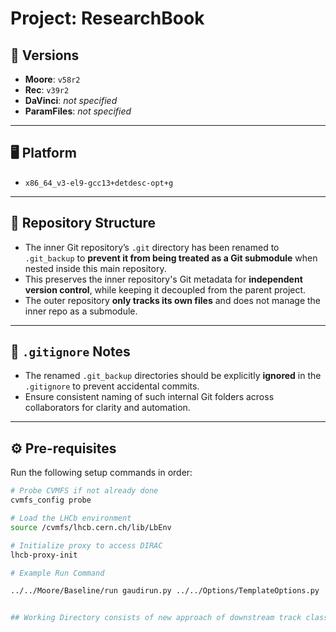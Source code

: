 # Project: **ResearchBook**

## 🔢 Versions

- **Moore**: `v58r2`
- **Rec**: `v39r2`
- **DaVinci**: _not specified_
- **ParamFiles**: _not specified_

---

## 🖥 Platform

- `x86_64_v3-el9-gcc13+detdesc-opt+g`

---

## 📁 Repository Structure

- The inner Git repository’s `.git` directory has been renamed to `.git_backup` to **prevent it from being treated as a Git submodule** when nested inside this main repository.
- This preserves the inner repository's Git metadata for **independent version control**, while keeping it decoupled from the parent project.
- The outer repository **only tracks its own files** and does not manage the inner repo as a submodule.

---

## 📄 `.gitignore` Notes

- The renamed `.git_backup` directories should be explicitly **ignored** in the `.gitignore` to prevent accidental commits.
- Ensure consistent naming of such internal Git folders across collaborators for clarity and automation.

---

## ⚙️ Pre-requisites

Run the following setup commands in order:

```bash
# Probe CVMFS if not already done
cvmfs_config probe

# Load the LHCb environment
source /cvmfs/lhcb.cern.ch/lib/LbEnv

# Initialize proxy to access DIRAC
lhcb-proxy-init

# Example Run Command

../../Moore/Baseline/run gaudirun.py ../../Options/TemplateOptions.py | tee baseline.log


## Working Directory consists of new approach of downstream track classifier
